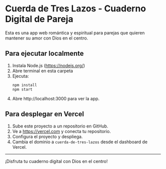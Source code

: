 # Cuerda de Tres Lazos - Cuaderno Digital de Pareja

Esta es una app web romántica y espiritual para parejas que quieren mantener su amor con Dios en el centro.

## Para ejecutar localmente

1. Instala Node.js (https://nodejs.org/)
2. Abre terminal en esta carpeta
3. Ejecuta:
   ```
   npm install
   npm start
   ```
4. Abre http://localhost:3000 para ver la app.

## Para desplegar en Vercel

1. Sube este proyecto a un repositorio en GitHub.
2. Ve a https://vercel.com y conecta tu repositorio.
3. Configura el proyecto y despliega.
4. Cambia el dominio a `cuerda-de-tres-lazos` desde el dashboard de Vercel.

---

¡Disfruta tu cuaderno digital con Dios en el centro!